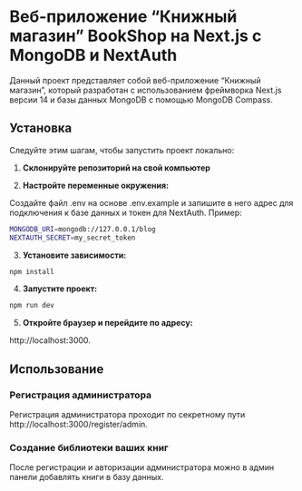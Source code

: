 # Веб-приложение “Книжный магазин” BookShop на Next.js с MongoDB и NextAuth

Данный проект представляет собой веб-приложение “Книжный магазин”, который разработан с использованием фреймворка Next.js версии 14 и базы данных MongoDB с помощью MongoDB Compass.



## Установка

Следуйте этим шагам, чтобы запустить проект локально:

1. **Склонируйте репозиторий на свой компьютер**

2. **Настройте переменные окружения:**

Создайте файл .env на основе .env.example и запишите в него адрес для подключения к базе данных и токен для NextAuth. Пример:

```bash
MONGODB_URI=mongodb://127.0.0.1/blog
NEXTAUTH_SECRET=my_secret_token
```

3. **Установите зависимости:**

```bash
npm install
```

4. **Запустите проект:**

```bash
npm run dev
```

5. **Откройте браузер и перейдите по адресу:**

 http://localhost:3000.


## Использование

### Регистрация администратора

Регистрация администратора проходит по секретному пути http://localhost:3000/register/admin.

### Создание библиотеки ваших книг

После регистрации и авторизации администратора можно в админ панели добавлять книги в базу данных.

